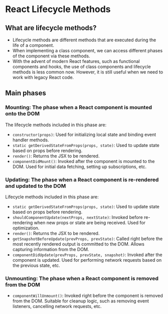 # React Lifecycle Methods

## What are lifecycle methods?

-   Lifecycle methods are different methods that are executed during the life of a component.
-   When implementing a class component, we can access different phases of the component via these methods.
-   With the advent of modern React features, such as functional components and hooks, the use of class components and lifecycle methods is less common now. However, it is still useful when we need to work with legacy React code.

## Main phases

### Mounting: The phase when a React component is mounted onto the DOM

The lifecycle methods included in this phase are:

-   `constructor(props)`: Used for initializing local state and binding event handler methods.
-   `static getDerivedStateFromProps(props, state)`: Used to update state based on props before rendering.
-   `render()`: Returns the JSX to be rendered.
-   `componentDidMount()`: Invoked after the component is mounted to the DOM. Used for initial data fetching, setting up subscriptions, etc.

### Updating: The phase when a React component is re-rendered and updated to the DOM

Lifecycle methods included in this phase are:

-   `static getDerivedStateFromProps(props, state)`: Used to update state based on props before rendering.
-   `shouldComponentUpdate(nextProps, nextState)`: Invoked before re-rendering when new props or state are being received. Used for optimization.
-   `render()`: Returns the JSX to be rendered.
-   `getSnapshotBeforeUpdate(prevProps, prevState)`: Called right before the most recently rendered output is committed to the DOM. Allows capturing information from the DOM.
-   `componentDidUpdate(prevProps, prevState, snapshot)`: Invoked after the component is updated. Used for performing network requests based on the previous state, etc.

### Unmounting: The phase when a React component is removed from the DOM

-   `componentWillUnmount()`: Invoked right before the component is removed from the DOM. Suitable for cleanup logic, such as removing event listeners, cancelling network requests, etc.
